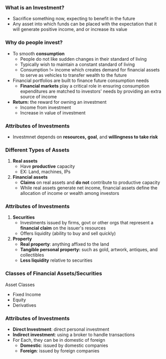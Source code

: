 ### What is an Investment?
- Sacrifice something now, expecting to benefit in the future
- Any asset into which funds can be placed with the expectation that it will generate positive income, and or increase its value

### Why do people invest?
- To smooth **consumption**
	- People do not like sudden changes in their standard of living
	- Typically wish to maintain a constant standard of living
	- Consumption != income which creates demand for financial assets to serve as vehicles to transfer wealth to the future
- Financial portfolios are built to finance future consumption needs
	- **Financial markets** play a critical role in ensuring consumption expenditures are matched to investors' needs by providing an extra source of income
- **Return:** the reward for owning an investment
	- Income from investment
	- Increase in value of investment
### Attributes of Investments
- Investmnet depends on **resources,** **goal**, and **willingness to take risk**

### Different Types of Assets
1. **Real assets**
	- Have **productive** capacity
	- EX: Land, machines, IPs
2. **Financial assets**
	- **Claims** on real assets and **do not** contribute to productive capacity
	- While real assets generate net income, financial assets define the allocation of income or wealth among investors

### Attributes of Investments
1. **Securities**
	- Investments issued by firms, govt or other orgs that represent a **financial claim** on the issuer's resources
	- Offers liquidity (ability to buy and sell quickly)
2. **Property**
	- **Real property**: anything affixed to the land
	- **Tangible personal property:** such as gold, artwork, antiques, and collectibles
	- **Less liquidity** relative to securities

### Classes of Financial Assets/Securities
Asset Classes
- Fixed Income
- Equity
- Derivatives

### Attributes of Investments
- **Direct Investment**: direct personal investment
- **Indirect investment**: using a broker to handle transactions
- For Each, they can be in domestic of foreign
	- **Domestic**: issued by domestic companies
	- **Foreign**: issued by foreign companies

